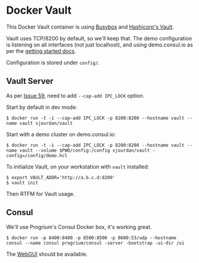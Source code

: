# Docker Vault

This Docker Vault container is using [Busybox](https://registry.hub.docker.com/u/progrium/busybox/) and [Hashicorp's Vault](https://vaultproject.io/).

Vault uses TCP/8200 by default, so we'll keep that. The demo configuration is listening on all interfaces (not just localhost), and using demo.consul.io as per the [getting started docs](https://vaultproject.io/intro/getting-started/deploy.html).

Configuration is stored under `config/`.

## Vault Server

As per [Issue 59](https://github.com/hashicorp/vault/issues/59), need to add `--cap-add IPC_LOCK` option.

Start by default in dev mode:

    $ docker run -t -i --cap-add IPC_LOCK -p 8200:8200 --hostname vault --name vault sjourdan/vault

Start with a demo cluster on demo.consul.io:

    $ docker run -t -i --cap-add IPC_LOCK -p 8200:8200 --hostname vault --name vault --volume $PWD/config:/config sjourdan/vault -config=/config/demo.hcl

To initialize Vault, on your workstation with `vault` installed:

    $ export VAULT_ADDR='http://a.b.c.d:8200'
    $ vault init

Then RTFM for Vault usage.

## Consul

We'll use Progrium's Consul Docker box, it's working great.

    $ docker run -p 8400:8400 -p 8500:8500 -p 8600:53/udp --hostname consul --name consul progrium/consul -server -bootstrap -ui-dir /ui

The [WebGUI](http://a.b.c.d:8500/) should be available.
